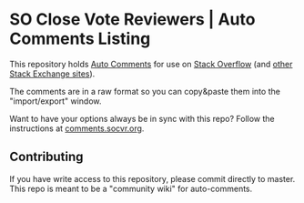 # SO Close Vote Reviewers | Auto Comments Listing

This repository holds [Auto Comments][1] for use on [Stack Overflow][2] (and [other Stack Exchange sites][3]).

The comments are in a raw format so you can copy&paste them into the "import/export" window.

Want to have your options always be in sync with this repo? Follow the instructions at [comments.socvr.org](https://comments.socvr.org/).

## Contributing

If you have write access to this repository, please commit directly to master. This repo is meant to be a "community wiki" for auto-comments.


 [1]: https://stackapps.com/questions/2116/autoreviewcomments-pro-forma-comments-for-se
 [2]: https://stackoverflow.com/
 [3]: https://stackexchange.com/sites
